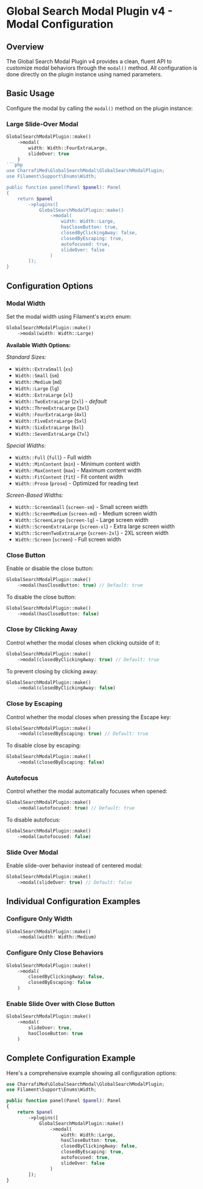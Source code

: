 # Global Search Modal Plugin v4 - Modal Configuration

## Overview

The Global Search Modal Plugin v4 provides a clean, fluent API to customize modal behaviors through the `modal()` method. All configuration is done directly on the plugin instance using named parameters.

## Basic Usage

Configure the modal by calling the `modal()` method on the plugin instance:

### Large Slide-Over Modal
```php
GlobalSearchModalPlugin::make()
    ->modal(
        width: Width::FourExtraLarge,
        slideOver: true
    )
```php
use CharrafiMed\GlobalSearchModal\GlobalSearchModalPlugin;
use Filament\Support\Enums\Width;

public function panel(Panel $panel): Panel
{
    return $panel
        ->plugins([
            GlobalSearchModalPlugin::make()
                ->modal(
                    width: Width::Large,
                    hasCloseButton: true,
                    closedByClickingAway: false,
                    closedByEscaping: true,
                    autofocused: true,
                    slideOver: false
                )
        ]);
}
```

## Configuration Options

### Modal Width

Set the modal width using Filament's `Width` enum:

```php
GlobalSearchModalPlugin::make()
    ->modal(width: Width::Large)
```

**Available Width Options:**

*Standard Sizes:*
- `Width::ExtraSmall` (`xs`)
- `Width::Small` (`sm`) 
- `Width::Medium` (`md`)
- `Width::Large` (`lg`)
- `Width::ExtraLarge` (`xl`)
- `Width::TwoExtraLarge` (`2xl`) - *default*
- `Width::ThreeExtraLarge` (`3xl`)
- `Width::FourExtraLarge` (`4xl`)
- `Width::FiveExtraLarge` (`5xl`)
- `Width::SixExtraLarge` (`6xl`)
- `Width::SevenExtraLarge` (`7xl`)

*Special Widths:*
- `Width::Full` (`full`) - Full width
- `Width::MinContent` (`min`) - Minimum content width
- `Width::MaxContent` (`max`) - Maximum content width
- `Width::FitContent` (`fit`) - Fit content width
- `Width::Prose` (`prose`) - Optimized for reading text

*Screen-Based Widths:*
- `Width::ScreenSmall` (`screen-sm`) - Small screen width
- `Width::ScreenMedium` (`screen-md`) - Medium screen width
- `Width::ScreenLarge` (`screen-lg`) - Large screen width
- `Width::ScreenExtraLarge` (`screen-xl`) - Extra large screen width
- `Width::ScreenTwoExtraLarge` (`screen-2xl`) - 2XL screen width
- `Width::Screen` (`screen`) - Full screen width

### Close Button

Enable or disable the close button:

```php
GlobalSearchModalPlugin::make()
    ->modal(hasCloseButton: true) // Default: true
```

To disable the close button:

```php
GlobalSearchModalPlugin::make()
    ->modal(hasCloseButton: false)
```

### Close by Clicking Away

Control whether the modal closes when clicking outside of it:

```php
GlobalSearchModalPlugin::make()
    ->modal(closedByClickingAway: true) // Default: true
```

To prevent closing by clicking away:

```php
GlobalSearchModalPlugin::make()
    ->modal(closedByClickingAway: false)
```

### Close by Escaping

Control whether the modal closes when pressing the Escape key:

```php
GlobalSearchModalPlugin::make()
    ->modal(closedByEscaping: true) // Default: true
```

To disable close by escaping:

```php
GlobalSearchModalPlugin::make()
    ->modal(closedByEscaping: false)
```

### Autofocus

Control whether the modal automatically focuses when opened:

```php
GlobalSearchModalPlugin::make()
    ->modal(autofocused: true) // Default: true
```

To disable autofocus:

```php
GlobalSearchModalPlugin::make()
    ->modal(autofocused: false)
```

### Slide Over Modal

Enable slide-over behavior instead of centered modal:

```php
GlobalSearchModalPlugin::make()
    ->modal(slideOver: true) // Default: false
```

## Individual Configuration Examples

### Configure Only Width
```php
GlobalSearchModalPlugin::make()
    ->modal(width: Width::Medium)
```

### Configure Only Close Behaviors
```php
GlobalSearchModalPlugin::make()
    ->modal(
        closedByClickingAway: false,
        closedByEscaping: false
    )
```

### Enable Slide Over with Close Button
```php
GlobalSearchModalPlugin::make()
    ->modal(
        slideOver: true,
        hasCloseButton: true
    )
```

## Complete Configuration Example

Here's a comprehensive example showing all configuration options:

```php
use CharrafiMed\GlobalSearchModal\GlobalSearchModalPlugin;
use Filament\Support\Enums\Width;

public function panel(Panel $panel): Panel
{
    return $panel
        ->plugins([
            GlobalSearchModalPlugin::make()
                ->modal(
                    width: Width::Large,
                    hasCloseButton: true,
                    closedByClickingAway: false,
                    closedByEscaping: true,
                    autofocused: true,
                    slideOver: false
                )
        ]);
}
```
